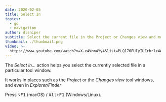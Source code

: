 ```yaml
---
date: 2020-02-05
title: Select In
topics:
  - go
  - navigation
author: dlsniper
subtitle: Select the current file in the Project or Changes view and more
thumbnail: ./thumbnail.png
video: >-
  https://www.youtube.com/watch?v=X-e4Vnm4Yy4&list=PLQ176FUIyIUZrbrlz4AY1V8VzBJKZyVlW&index=155
---
```


The _Select in..._ action helps you select the currently selected file in a particular tool window.

It works in places such as the _Project_ or the _Changes view_ tool windows, and even in _Explorer/Finder_

Press <kbd>⌥F1</kbd> (macOS) / <kbd>Alt+F1</kbd> (Windows/Linux).
